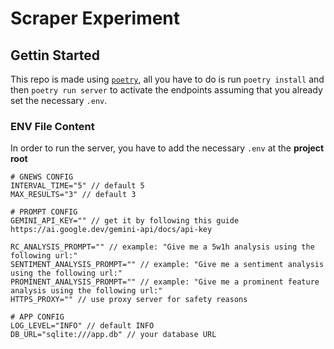 # Scraper Experiment

## Gettin Started

This repo is made using [`poetry`](https://python-poetry.org), all you have to do is run `poetry install` and then `poetry run server` to activate the endpoints assuming that you already set the necessary `.env`.

### ENV File Content
In order to run the server, you have to add the necessary `.env` at the **project root**

```env
# GNEWS CONFIG
INTERVAL_TIME="5" // default 5
MAX_RESULTS="3" // default 3

# PROMPT CONFIG
GEMINI_API_KEY="" // get it by following this guide https://ai.google.dev/gemini-api/docs/api-key

RC_ANALYSIS_PROMPT="" // example: "Give me a 5w1h analysis using the following url:"
SENTIMENT_ANALYSIS_PROMPT="" // example: "Give me a sentiment analysis using the following url:"
PROMINENT_ANALYSIS_PROMPT="" // example: "Give me a prominent feature analysis using the following url:"
HTTPS_PROXY="" // use proxy server for safety reasons

# APP CONFIG
LOG_LEVEL="INFO" // default INFO
DB_URL="sqlite:///app.db" // your database URL
```

